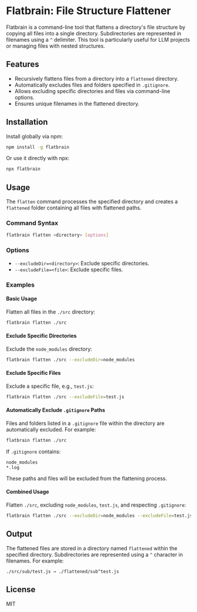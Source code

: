 # Flatbrain: File Structure Flattener

Flatbrain is a command-line tool that flattens a directory's file structure by copying all files into a single directory. Subdirectories are represented in filenames using a `^` delimiter. This tool is particularly useful for LLM projects or managing files with nested structures.

## Features

- Recursively flattens files from a directory into a `flattened` directory.
- Automatically excludes files and folders specified in `.gitignore`.
- Allows excluding specific directories and files via command-line options.
- Ensures unique filenames in the flattened directory.

## Installation

Install globally via npm:

```bash
npm install -g flatbrain
```

Or use it directly with npx:

```bash
npx flatbrain
```

## Usage

The `flatten` command processes the specified directory and creates a `flattened` folder containing all files with flattened paths.

### Command Syntax

```bash
flatbrain flatten <directory> [options]
```

### Options

- `--excludeDir=<directory>`: Exclude specific directories.
- `--excludeFile=<file>`: Exclude specific files.

### Examples

#### Basic Usage

Flatten all files in the `./src` directory:

```bash
flatbrain flatten ./src
```

#### Exclude Specific Directories

Exclude the `node_modules` directory:

```bash
flatbrain flatten ./src --excludeDir=node_modules
```

#### Exclude Specific Files

Exclude a specific file, e.g., `test.js`:

```bash
flatbrain flatten ./src --excludeFile=test.js
```

#### Automatically Exclude `.gitignore` Paths

Files and folders listed in a `.gitignore` file within the directory are automatically excluded. For example:

```bash
flatbrain flatten ./src
```

If `.gitignore` contains:

```plaintext
node_modules
*.log
```

These paths and files will be excluded from the flattening process.

#### Combined Usage

Flatten `./src`, excluding `node_modules`, `test.js`, and respecting `.gitignore`:

```bash
flatbrain flatten ./src --excludeDir=node_modules --excludeFile=test.js
```

## Output

The flattened files are stored in a directory named `flattened` within the specified directory. Subdirectories are represented using a `^` character in filenames. For example:

```plaintext
./src/sub/test.js → ./flattened/sub^test.js
```

## License

MIT
